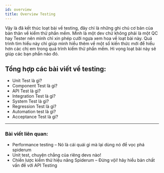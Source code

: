 ```yaml
---
id: overview
title: Overview Testing
---
```


Vậy là đã kết thúc loạt bài về testing, đây chỉ là những ghi chú cơ bản của bản thân về kiểm thử phần mềm. Mình là một dev chứ không phải là một QC hay Tester nên mình chỉ xin phép cưỡi ngựa xem hoa về loạt bài này. 
Quá trình tìm hiểu này chỉ giúp mình hiểu thêm về một số kiến thức mới để hiểu hơn các chị em trong quá trình kiểm thử phần mềm.
Hi vọng loạt bài này sẽ giúp các bạn phần nào đó.

## Tổng hợp các bài viết về testing:

- Unit Test là gì?
- Component Test là gì?
- API Test là gì?
- Integration Test là gì?
- System Test là gì?
- Regression Test là gì?
- Automation test là gì?
- Acceptance Test là gì?

---

### Bài viết liên quan:

- Performance testing – Nó là cái quái gì mà lại dùng nó để vọc phá spiderum
- Unit test, chuyện chẳng của riêng devs nào!
- Chiến lược kiểm thử hiệu năng Spiderum – Đừng vội! hãy hiểu bản chất vấn đề với API Testing
